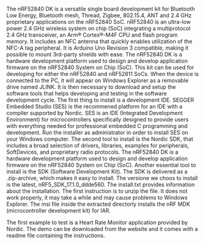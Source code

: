 The nRF52840 DK is a versatile single board development kit for Bluetooth Low Energy, Bluetooth mesh, Thread, Zigbee, 802.15.4, ANT and 2.4 GHz proprietary applications on the nRF52840 SoC. nRF52840 is an ultra-low power 2.4 GHz wireless system on chip (SoC) integrating a multiprotocol 2.4 GHz transceiver, an Arm® Cortex®-M4F CPU and flash program memory. It includes an NFC antenna that quickly enables utilization of the NFC-A tag peripheral. It is Arduino Uno Revision 3 compatible, making it possible to mount 3rd-party shields with ease.
The nRF52840 DK is a hardware development platform used to design and develop application firmware on the nRF52840 System on Chip (SoC). This kit can be used for developing for either the nRF52840 and nRF52811 SoCs.
When the device is connected to the PC, it will appear on Windows Explorer as a removable drive named JLINK. 
It is then necessary to download and setup the software tools that helps developing and testing in the software development cycle. 
The first thing to install is a development IDE. SEGGER Embedded Studio (SES) is the recommened platform for an IDE with a compiler supported by Nordic. SES is an IDE (Integrated Development Environment) for microcontrollers specifically designed to provide users with everything needed for professional embedded C programming and development. Run the installer as administrator in order to install SES on your Windows computer.
The second tool to install is the Nordic SDK, that includes a broad selection of drivers, libraries, examples for peripherals, SoftDevices, and proprietary radio protocols.
The nRF52840 DK is a hardware development platform used to design and develop application firmware on the nRF52840 System on Chip (SoC).
Another essential tool to install is the SDK (Software Development Kit). The SDK is delivered as a .zip-archive, which makes it easy to install. The versione we choos to install is the latest, nRF5_SDK_17.1.0_ddde560. The install.txt provides information about the installation. The first instruction is to unzip the file. It does not work properly, it may take a while and may cause problems to Windows Explorer. The msi file inside the extracted directorly installs the nRF MDK (microcontroller development kit) for IAR. 



The first example to test is a Heart Rate Monitor application provided by Nordic. The demo can be downloaded from the website and it comes with a readme file containing the instructions. 
